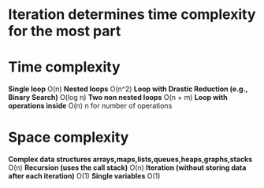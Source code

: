 # Iteration determines time complexity for the most part

# Time complexity
**Single loop**
O(n)
**Nested loops**
O(n^2)
**Loop with Drastic Reduction (e.g., Binary Search)**
O(log n)
**Two non nested loops**
O(n + m)
**Loop with operations inside**
O(n) n for number of operations

# Space complexity
**Complex data structures arrays,maps,lists,queues,heaps,graphs,stacks**
O(n)
**Recursion (uses the call stack)**
O(n)
**Iteration (without storing data after each iteration)**
O(1)
**Single variables**
O(1)